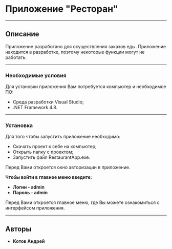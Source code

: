 # Приложение "Ресторан"
____

## Описание

Приложение разработано для осуществления заказов еды. Приложение находится в разработке, поэтому некоторые функции могут не работать.
____

### Необходимые условия

Для установки приложения Вам потребуется компьютер и необходимое ПО:

- Среда разработки Visual Studio;
- .NET Framework 4.8.
____

### Установка

Для того чтобы запустить приложение необходимо:

- Скачать проект к себе на компьютер;
- Открыть папку с проектом;
- Запустить файл RestaurantApp.exe.

Перед Вами откроется окно авторизации в приложение. 

**Чтобы войти в главное меню введите:**
- **Логин - admin**
- **Пароль - admin**

Перед Вами откроется главное меню, где Вы можете ознакомиться с интерфейсом приложения.
____

## Авторы

* **Котов Андрей**
